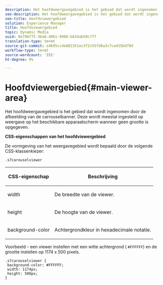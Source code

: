 ```yaml
---
description: Het hoofdweergavegebied is het gebied dat wordt ingenomen door de afbeelding van de carrouselbanner. Deze wordt meestal ingesteld op weergave op het beschikbare apparaatscherm wanneer geen grootte is opgegeven.
seo-description: Het hoofdweergavegebied is het gebied dat wordt ingenomen door de afbeelding van de carrouselbanner. Deze wordt meestal ingesteld op weergave op het beschikbare apparaatscherm wanneer geen grootte is opgegeven.
seo-title: Hoofdviewergebied
solution: Experience Manager
title: Hoofdviewergebied
topic: Dynamic Media
uuid: 0e796f75-36a6-4961-9980-b634ab50c7ff
translation-type: tm+mt
source-git-commit: e4695cc4e882351ec3f2c55fd8a3cfca455bd79d
workflow-type: tm+mt
source-wordcount: '151'
ht-degree: 0%

---
```



# Hoofdviewergebied{#main-viewer-area}

Het hoofdweergavegebied is het gebied dat wordt ingenomen door de afbeelding van de carrouselbanner. Deze wordt meestal ingesteld op weergave op het beschikbare apparaatscherm wanneer geen grootte is opgegeven.

<!--<a id="section_061E550C1C1D4DB2BD663A898895B38C"></a>-->

**CSS-eigenschappen van het hoofdviewergebied**

De vormgeving van het weergavegebied wordt bepaald door de volgende CSS-klassenkiezer:

```
.s7carouselviewer
```

<table id="table_94EE3F5BBE4547C0B4943471CEE7EDE4"> 
 <thead> 
  <tr> 
   <th colname="col1" class="entry"> <p> CSS-eigenschap </p> </th> 
   <th colname="col2" class="entry"> <p>Beschrijving </p> </th> 
  </tr> 
 </thead>
 <tbody> 
  <tr> 
   <td colname="col1"> <p> <span class="codeph"> width </span> </p> </td> 
   <td colname="col2"> <p>De breedte van de viewer. </p> </td> 
  </tr> 
  <tr> 
   <td colname="col1"> <p> <span class="codeph"> height  </span> </p> </td> 
   <td colname="col2"> <p>De hoogte van de viewer. </p> </td> 
  </tr> 
  <tr> 
   <td colname="col1"> <p> <span class="codeph"> background-color  </span> </p> </td> 
   <td colname="col2"> <p> Achtergrondkleur in hexadecimale notatie. </p> </td> 
  </tr> 
 </tbody> 
</table>

Voorbeeld - een viewer instellen met een witte achtergrond ( `#FFFFFF`) en de grootte instellen op 1174 x 500 pixels.

```
.s7carouselviewer { 
 background-color: #FFFFFF; 
 width: 1174px; 
 height: 500px;  
}
```

